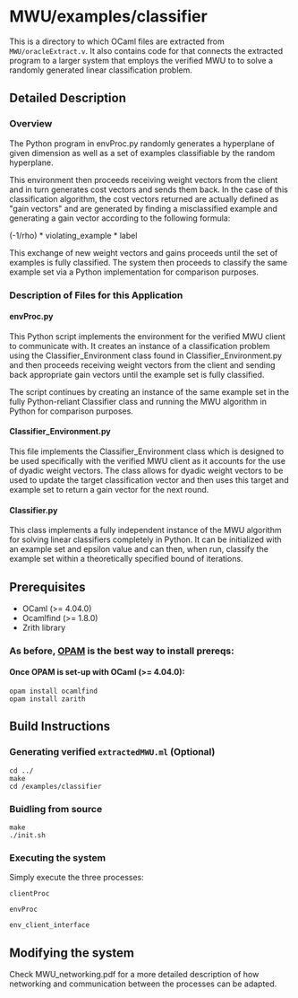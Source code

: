 # MWU/examples/classifier

This is a directory to which OCaml files are extracted from `MWU/oracleExtract.v`.
It also contains code for that connects the extracted program to a larger system
that employs the verified MWU to to solve a randomly generated linear
classification problem.

## Detailed Description

### Overview
The Python program in envProc.py randomly generates a hyperplane of given
dimension as well as a set of examples classifiable by the random hyperplane.

This environment then proceeds receiving weight vectors from the client and in
turn generates cost vectors and sends them back. In the case of this
classification algorithm, the cost vectors returned are actually defined as
"gain vectors" and are generated by finding a misclassified example and
generating a gain vector according to the following formula:

(-1/rho) * violating_example * label

This exchange of new weight vectors and gains proceeds until the set of
examples is fully classified. The system then proceeds to classify the same
example set via a Python implementation for comparison purposes.

### Description of Files for this Application
#### envProc.py
This Python script implements the environment for the verified MWU client
to communicate with. It creates an instance of a classification problem using
the Classifier_Environment class found in Classifier_Environment.py and then
proceeds receiving weight vectors from the client and sending back appropriate
gain vectors until the example set is fully classified.

The script continues by creating an instance of the same example set in the
fully Python-reliant Classifier class and running the MWU algorithm in Python
for comparison purposes.

#### Classifier_Environment.py
This file implements the Classifier_Environment class which is designed to be
used specifically with the verified MWU client as it accounts for the use of
dyadic weight vectors. The class allows for dyadic weight vectors to be used to
update the target classification vector and then uses this target and example
set to return a gain vector for the next round.

#### Classifier.py
This class implements a fully independent instance of the MWU algorithm for
solving linear classifiers completely in Python. It can be initialized with an
example set and epsilon value and can then, when run, classify the example
set within a theoretically specified bound of iterations.

## Prerequisites
* OCaml (>= 4.04.0)
* Ocamlfind (>= 1.8.0)
* Zrith library

### As before, [OPAM](https://opam.ocaml.org/) is the best way to install prereqs:

#### Once OPAM is set-up with OCaml (>= 4.04.0):

```
opam install ocamlfind
opam install zarith
```

## Build Instructions

### Generating verified `extractedMWU.ml` (Optional)

```
cd ../
make
cd /examples/classifier
```
### Buidling from source

```
make
./init.sh
```

### Executing the system

Simply execute the three processes:

```
clientProc
```
```
envProc
```
```
env_client_interface
```

## Modifying the system

Check MWU_networking.pdf for a more detailed description of
how networking and communication between the processes can
be adapted.
